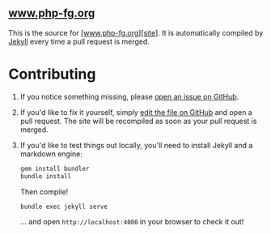 www.php-fg.org
--------------

This is the source for [www.php-fg.org][site]. It is automatically compiled by
[Jekyll][jekyll] every time a pull request is merged.

 [site]:   http://www.php-fg.org
 [jekyll]: https://github.com/mojombo/jekyll


Contributing
============

 1. If you notice something missing, please [open an issue on GitHub][issue].

 2. If you'd like to fix it yourself, simply [edit the file on GitHub][edit] and
    open a pull request. The site will be recompiled as soon as your pull
    request is merged.

 3. If you'd like to test things out locally, you'll need to install Jekyll and
    a markdown engine:

    ```bash
    gem install bundler
    bundle install
    ```

    Then compile!

    ```bash
    bundle exec jekyll serve
    ```

    ... and open `http://localhost:4000` in your browser to check it out!

 [issue]: https://github.com/php-fg/php-fg.github.com/issues
 [edit]:  https://github.com/blog/905-edit-like-an-ace
